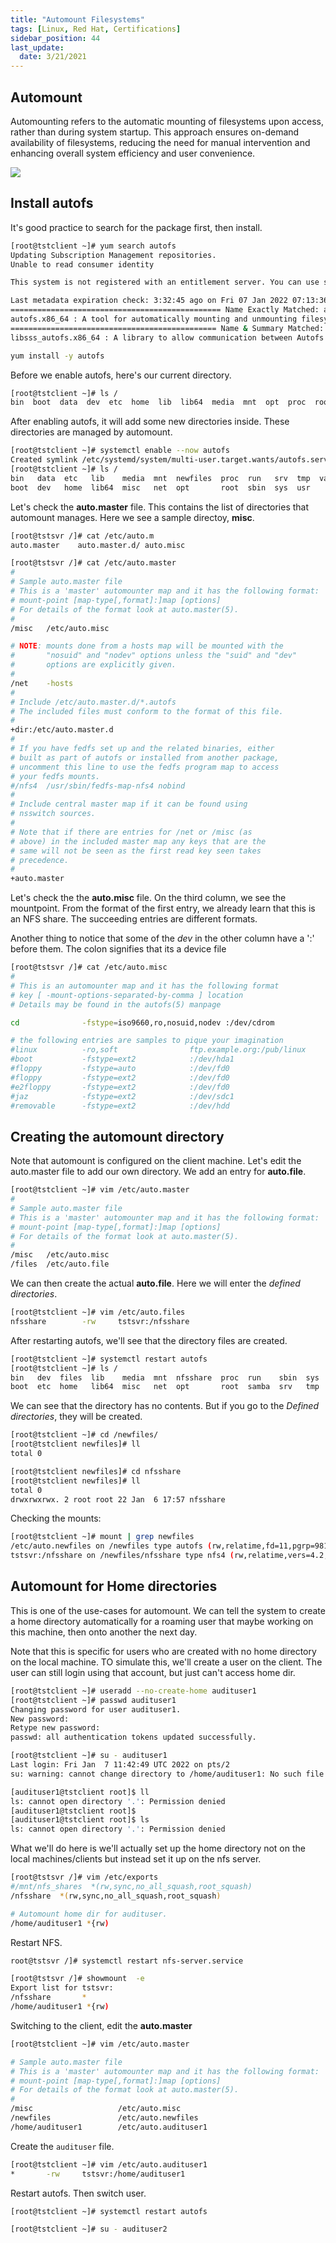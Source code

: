```yaml
---
title: "Automount Filesystems"
tags: [Linux, Red Hat, Certifications]
sidebar_position: 44
last_update:
  date: 3/21/2021
---
```



## Automount

Automounting refers to the automatic mounting of filesystems upon access, rather than during system startup. This approach ensures on-demand availability of filesystems, reducing the need for manual intervention and enhancing overall system efficiency and user convenience.

![](/img/docs/sv-automount.png)


## Install autofs

It's good practice to search for the package first, then install.
```bash
[root@tstclient ~]# yum search autofs
Updating Subscription Management repositories.
Unable to read consumer identity

This system is not registered with an entitlement server. You can use subscription-manager to register.

Last metadata expiration check: 3:32:45 ago on Fri 07 Jan 2022 07:13:36 AM UTC.
=============================================== Name Exactly Matched: autofs ================================================
autofs.x86_64 : A tool for automatically mounting and unmounting filesystems
============================================== Name & Summary Matched: autofs ===============================================
libsss_autofs.x86_64 : A library to allow communication between Autofs and SSSD
```
```bash
yum install -y autofs
```

Before we enable autofs, here's our current directory.
```bash
[root@tstclient ~]# ls /
bin  boot  data  dev  etc  home  lib  lib64  media  mnt  opt  proc  root  run  sbin  srv  sys  tmp  usr  var
```
After enabling autofs, it will add some new directories inside. These directories are managed by automount.
```bash
[root@tstclient ~]# systemctl enable --now autofs
Created symlink /etc/systemd/system/multi-user.target.wants/autofs.service → /usr/lib/systemd/system/autofs.service.
[root@tstclient ~]# ls /
bin   data  etc   lib    media  mnt  newfiles  proc  run   srv  tmp  var
boot  dev   home  lib64  misc   net  opt       root  sbin  sys  usr
```

Let's check the **auto.master** file. This contains the list of directories that automount manages. Here we see a sample directoy, **misc**.
```bash
[root@tstsvr /]# cat /etc/auto.m
auto.master    auto.master.d/ auto.misc
```
```bash
[root@tstsvr /]# cat /etc/auto.master
#
# Sample auto.master file
# This is a 'master' automounter map and it has the following format:
# mount-point [map-type[,format]:]map [options]
# For details of the format look at auto.master(5).
#
/misc   /etc/auto.misc

# NOTE: mounts done from a hosts map will be mounted with the
#       "nosuid" and "nodev" options unless the "suid" and "dev"
#       options are explicitly given.
#
/net    -hosts
#
# Include /etc/auto.master.d/*.autofs
# The included files must conform to the format of this file.
#
+dir:/etc/auto.master.d
#
# If you have fedfs set up and the related binaries, either
# built as part of autofs or installed from another package,
# uncomment this line to use the fedfs program map to access
# your fedfs mounts.
#/nfs4  /usr/sbin/fedfs-map-nfs4 nobind
#
# Include central master map if it can be found using
# nsswitch sources.
#
# Note that if there are entries for /net or /misc (as
# above) in the included master map any keys that are the
# same will not be seen as the first read key seen takes
# precedence.
#
+auto.master
```

Let's check the the **auto.misc** file. On the third column, we see the mountpoint. From the format of the first entry, we already learn that this is an NFS share. The succeeding entries are different formats. 

Another thing to notice that some of the *dev* in the other column have a ':' before them. The colon signifies that its a device file
```bash
[root@tstsvr /]# cat /etc/auto.misc
#
# This is an automounter map and it has the following format
# key [ -mount-options-separated-by-comma ] location
# Details may be found in the autofs(5) manpage

cd              -fstype=iso9660,ro,nosuid,nodev :/dev/cdrom

# the following entries are samples to pique your imagination
#linux          -ro,soft                ftp.example.org:/pub/linux
#boot           -fstype=ext2            :/dev/hda1
#floppy         -fstype=auto            :/dev/fd0
#floppy         -fstype=ext2            :/dev/fd0
#e2floppy       -fstype=ext2            :/dev/fd0
#jaz            -fstype=ext2            :/dev/sdc1
#removable      -fstype=ext2            :/dev/hdd

```

## Creating the automount directory

Note that automount is configured on the client machine. Let's edit the auto.master file to add our own directory. We add an entry for **auto.file**.

```bash
[root@tstclient ~]# vim /etc/auto.master
#
# Sample auto.master file
# This is a 'master' automounter map and it has the following format:
# mount-point [map-type[,format]:]map [options]
# For details of the format look at auto.master(5).
#
/misc   /etc/auto.misc
/files  /etc/auto.file
```

We can then create the actual **auto.file**. Here we will enter the *defined directories*.
```bash
[root@tstclient ~]# vim /etc/auto.files
nfsshare        -rw     tstsvr:/nfsshare
```

After restarting autofs, we'll see that the directory files are created.

```bash
[root@tstclient ~]# systemctl restart autofs
[root@tstclient ~]# ls /
bin   dev  files  lib    media  mnt  nfsshare  proc  run    sbin  sys  usr
boot  etc  home   lib64  misc   net  opt       root  samba  srv   tmp  var
```

We can see that the directory has no contents. But if you go to the *Defined directories*, they will be created.

```bash
[root@tstclient ~]# cd /newfiles/
[root@tstclient newfiles]# ll
total 0
```
```bash
[root@tstclient newfiles]# cd nfsshare
[root@tstclient newfiles]# ll
total 0
drwxrwxrwx. 2 root root 22 Jan  6 17:57 nfsshare
```

Checking the mounts:

```bash
[root@tstclient ~]# mount | grep newfiles
/etc/auto.newfiles on /newfiles type autofs (rw,relatime,fd=11,pgrp=9810,timeout=300,minproto=5,maxproto=5,indirect,pipe_ino=96483)
tstsvr:/nfsshare on /newfiles/nfsshare type nfs4 (rw,relatime,vers=4.2,rsize=131072,wsize=131072,namlen=255,hard,proto=tcp,timeo=600,retrans=2,sec=sys,clientaddr=10.0.0.68,local_lock=none,addr=10.0.0.98)
```

## Automount for Home directories

This is one of the use-cases for automount. We can tell the system to create a home directory automatically for a roaming user that maybe working on this machine, then onto another the next day.

Note that this is specific for users who are created with no home directory on the local machine. TO simulate this, we'll create a user on the client. The user can still login using that account, but just can't access home dir.

```bash
[root@tstclient ~]# useradd --no-create-home audituser1
[root@tstclient ~]# passwd audituser1
Changing password for user audituser1.
New password:
Retype new password:
passwd: all authentication tokens updated successfully.

[root@tstclient ~]# su - audituser1
Last login: Fri Jan  7 11:42:49 UTC 2022 on pts/2
su: warning: cannot change directory to /home/audituser1: No such file or directory

[audituser1@tstclient root]$ ll
ls: cannot open directory '.': Permission denied
[audituser1@tstclient root]$
[audituser1@tstclient root]$ ls
ls: cannot open directory '.': Permission denied
```

What we'll do here is we'll actually set up the home directory not on the local machines/clients but instead set it up on the nfs server.

```bash
[root@tstsvr /]# vim /etc/exports
#/mnt/nfs_shares  *(rw,sync,no_all_squash,root_squash)
/nfsshare  *(rw,sync,no_all_squash,root_squash)

# Automount home dir for audituser.
/home/audituser1 *{rw)
```

Restart NFS.

```bash
root@tstsvr /]# systemctl restart nfs-server.service
```
```bash
[root@tstsvr /]# showmount  -e
Export list for tstsvr:
/nfsshare       *
/home/audituser1 *{rw)
```

Switching to the client, edit the **auto.master**

```bash
[root@tstclient ~]# vim /etc/auto.master

# Sample auto.master file
# This is a 'master' automounter map and it has the following format:
# mount-point [map-type[,format]:]map [options]
# For details of the format look at auto.master(5).
#
/misc                   /etc/auto.misc
/newfiles               /etc/auto.newfiles
/home/audituser1        /etc/auto.audituser1
```

Create the `audituser` file.

```bash
[root@tstclient ~]# vim /etc/auto.audituser1
*       -rw     tstsvr:/home/audituser1
```

Restart autofs. Then switch user.

```bash
[root@tstclient ~]# systemctl restart autofs
```
```bash
[root@tstclient ~]# su - audituser2
```

